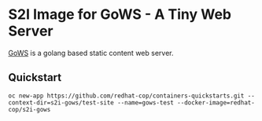 # S2I Image for GoWS - A Tiny Web Server

[GoWS](https://github.com/redhat-cop/gows) is a golang based static content web server.

## Quickstart

```
oc new-app https://github.com/redhat-cop/containers-quickstarts.git --context-dir=s2i-gows/test-site --name=gows-test --docker-image=redhat-cop/s2i-gows
```
